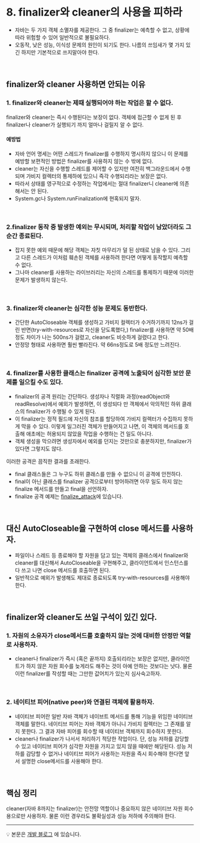 # 8. finalizer와 cleaner의 사용을 피하라
- 자바는 두 가지 객체 소멸자를 제공한다. 그 중 finalizer는 예측할 수 없고, 상황에 따라 위험할 수 있어 일반적으로 불필요하다.  
- 오동작, 낮은 성능, 이식성 문제의 원인이 되기도 한다. 나름의 쓰임새가 몇 가지 있긴 하지만 기본적으로 쓰지말아야 한다.

<br>  

## finalizer와 cleaner 사용하면 안되는 이유
### 1. finalizer와 cleaner는 제때 실행되어야 하는 작업은 할 수 없다.
finalizer와 cleaner는 즉시 수행된다는 보장이 없다. 객체에 접근할 수 없게 된 후 finalizer나 cleaner가 실행되기 까지 얼마나 걸릴지 알 수 없다.

#### 예방법
- 자바 언어 명세는 어떤 스레드가 finalizer를 수행하지 명시하지 않으니 이 문제를 예방할 보편적인 방법은 finalizer를 사용하지 않는 수 밖에 없다. 
- cleaner는 자신을 수행할 스레드를 제어할 수 있지만 여전히 백그라운드에서 수행되며 가비지 컬렉터의 통제하에 있으니 즉각 수행되리라는 보장은 없다. 
- 따라서 상태를 영구적으로 수정하는 작업에서는 절대 finalizer니 cleaner에 의존해서는 안 된다.
- System.gc나 System.runFinalization에 현혹되지 말자.

<br>

### 2.finalizer 동작 중 발생한 예외는 무시되며, 처리할 작업이 남았더라도 그 순간 종료된다.
- 잡지 못한 예외 때문에 해당 객체는 자칫 마무리가 덜 된 상태로 남을 수 있다. 그리고 다른 스레드가 이처럼 훼손된 객체를 사용하려 한다면 어떻게 동작할지 예측할 수 없다.
- 그나마 cleaner를 사용하는 라이브러리는 자신의 스레드를 통제하기 때문에 이러한 문제가 발생하지 않는다.

<br>

### 3. finalizer와 cleaner는 심각한 성능 문제도 동반한다.
- 간단한 AutoCloseable 객체를 생성하고 가비지 컬렉터가 수거하기까지 12ns가 걸린 반면(try-with-resources로 자신을 닫도록했다,) finalizer를 사용하면 약 50배 정도 차이가 나는 500ns가 걸렸고, cleaner도 비슷하게 걸렸다고 한다.
- 안정망 형태로 사용하면 훨씬 빨라진다. 약 66ns정도로 5배 정도만 느려진다.

<br>

### 4. finalizer를 사용한 클래스는 finalizer 공격에 노출되어 심각한 보안 문제를 일으킬 수도 있다.
- finalizer의 공격 원리는 간단하다. 생성자나 직렬화 과정(readObject와 readResolve)에서 예외가 발생하면, 이 생성되다 만 객체에서 악의적인 하위 클래스의 finalizer가 수행될 수 있게 된다.
- 이 finalizer는 정적 필드에 자신의 참조를 할당하여 가비지 컬렉터가 수집하지 못하게 막을 수 있다. 이렇게 일그러진 객체가 만들어지고 나면, 이 객체의 메서드를 호출해 애초에는 허용되지 않았을 작업을 수행하는 건 일도 아니다.
- 객체 생성을 막으려면 생성자에서 예외를 던지는 것만으로 충분하지만, finalizer가 있다면 그렇지도 않다.  

이러한 공격은 끔직한 결과를 초래한다.
- final 클래스들은 그 누구도 하위 클래스를 만들 수 없으니 이 공격에 안전하다.
- final이 아닌 클래스를 finalizer 공격으로부터 방어하려면 아무 일도 하지 않는 finalize 메서드를 만들고 final을 선언하자.
- finalize 공격 예제는 [finalize_attack](https://github.com/loosie/java_practice/tree/master/effective_java_3rd_example/src/item8/finalize_attack)에 있습니다.

<br>

## 대신 AutoCloseable을 구현하여 close 메서드를 사용하자.
- 파일이나 스레드 등 종료해야 할 자원을 담고 있는 객체의 클래스에서 finalizer와 cleaner를 대신해서 AutoCloseable을 구현해주고, 클라이언트에서 인스턴스를 다 쓰고 나면 close 메서드를 호출하면 된다. 
- 일반적으로 예외가 발생해도 제대로 종료되도록 try-with-resources를 사용해야 한다.

<br>

## finalizer와 cleaner도 쓰일 구석이 있긴 있다.
### 1. 자원의 소유자가 close메서드를 호출하지 않는 것에 대비한 안정만 역할로 사용하자.
- cleaner나 finalizer가 즉시 (혹은 끝까지) 호출되리라는 보장은 없지만,  클라이언트가 하지 않은 자원 회수를 늦게라도 해주는 것이 아예 안하는 것보다는 낫다. 물론 이런 finalizer를 작성할 때는 그만한 값어치가 있는지 심사숙고하자.

<br>

### 2. 네이티브 피어(native peer)와 연결된 객체에 활용하자.
- 네이티브 피어란 일반 자바 객체가 네이브트 메서드를 통해 기능을 위임한 네이티브 객체를 말한다. 네이티브 피어는 자바 객체가 아니니 가비지 컬렉터는 그 존재를 알지 못한다. 그 결과 자바 피어를 회수할 때 네이티브 객체까지 회수하지 못한다.
- cleaner나 finalizer가 나서서 처리하기 적당한 작업이다. 단, 성능 저하를 감당할 수 있고 네이티브 피어가 심각한 자원을 가지고 있지 않을 때에만 해당된다. 성능 저하를 감당할 수 없거나 네이티브 피어가 사용하는 자원을 즉시 회수해야 한다면 앞서 설명한 close메서드를 사용해야 한다.

<br> 
 
## 핵심 정리 
cleaner(자바 8까지는 finalizer)는 안전망 역할이나 중요하지 않은 네이티브 자원 회수용으로만 사용하자. 물론 이런 경우라도 불확실성과 성능 저하에 주의해야 한다.
 
--- 


💡 본문은 [개발 블로그](https://loosie.tistory.com/598) 에 있습니다.

